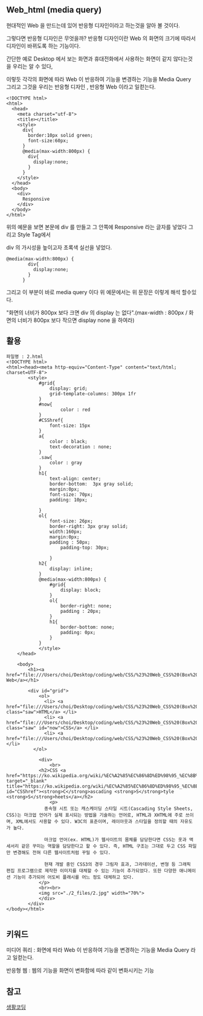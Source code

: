 ## Web_html (media query)

현대적인 Web 을 만드는데 있어 반응형 디자인이라고 하는것을 알아 볼 것이다.

그렇다면 반응형 디자인은 무엇을까? 반응형 디자인이란 Web 의 화면의 크기에 따라서 디자인이 바뀌도록  하는 기능이다.

간단한 예로 Desktop 에서 보는 화면과 휴대전화에서 사용하는 화면이 같지 않다는것을 우리는 알 수 있다,

이렇듯 각각의 화면에 따라 Web 이 반응하여 기능을 변경하는 기능을 Media Query 그리고 그것을 우리는 반응형 디자인 , 반응형 Web 이라고 일컫는다.

```
<!DOCTYPE html>
<html>
  <head>
    <meta charset="utf-8">
    <title></title>
    <style>
      div{
        border:10px solid green;
        font-size:60px;
      }
      @media(max-width:800px) {
        div{
          display:none;
        }
      }
    </style>
  </head>
  <body>
    <div>
      Responsive
    </div>
  </body>
</html>
```

위의 예문을 보면 본문에 div 를 만들고 그 안쪽에 Responsive 라는 글자를 넣었다 그리고 Style Tag에서

div 의 가시성을 높이고자 초록색 실선을 넣었다.

```
@media(max-width:800px) {
        div{
          display:none;
        }
      }
```

그리고 이 부분이 바로 media query 이다 위 예문에서는 위 문장은 이렇게 해석 할수있다.

 "화면의 너비가 800px 보다 크면 div 의 display 는 없다".(max-width : 800px / 화면의 너비가 800px 보다 작으면 display none 을 하여라)


## 활용
```
파일명 : 2.html
<!DOCTYPE html>
<html><head><meta http-equiv="Content-Type" content="text/html; charset=UTF-8">
		<style>
			#grid{
				display: grid;
				grid-template-columns: 300px 1fr
			}
			#now{
					color : red
			}
			#CSShref{
				font-size: 15px
			}
			a{
				color : black;
				text-decoration : none;
			}
			.saw{
				color : gray
			}
			h1{
				text-align: center;
				border-bottom:  3px gray solid;
				margin:0px;
				font-size: 70px;
				padding: 10px;

			}
			ol{
				font-size: 26px;
				border-right: 3px gray solid;
				width:160px;
				margin:0px;
				padding : 50px;
	    			padding-top: 30px;

				}
			h2{
				display: inline;
			}
			@media(max-width:800px) {
				#grid{
					display: block;
				}
				ol{
					border-right: none;
					padding : 20px;
				}
				h1{
					border-bottom: none;
					padding: 0px;
				}
			}
			</style>
	</head>

	<body>
		<h1><a href="file:///Users/choi/Desktop/coding/web/CSS/%23%20Web_CSS%20(Box%20model%20and%20Grid)/main.html"> Web</a></h1>

		<div id="grid">
			<ol>
		      <li> <a href="file:///Users/choi/Desktop/coding/web/CSS/%23%20Web_CSS%20(Box%20model%20and%20Grid)/1.html" class="saw">HTML</a> </li>
		      <li> <a href="file:///Users/choi/Desktop/coding/web/CSS/%23%20Web_CSS%20(Box%20model%20and%20Grid)/2.html" class="saw" id="now">CSS</a> </li>
		      <li> <a href="file:///Users/choi/Desktop/coding/web/CSS/%23%20Web_CSS%20(Box%20model%20and%20Grid)/3.html">JavaScript</a> </li>
		  </ol>

			<div>
				<br>
	    	<h2>CSS <a href="https://ko.wikipedia.org/wiki/%EC%A2%85%EC%86%8D%ED%98%95_%EC%8B%9C%ED%8A%B8" target="_blank" title="https://ko.wikipedia.org/wiki/%EC%A2%85%EC%86%8D%ED%98%95_%EC%8B%9C%ED%8A%B8" id="CSShref"><strong>C</strong>ascading <strong>S</strong>tyle <strong>S</strong>heets</a></h2>
				<p>
		      종속형 시트 또는 캐스케이딩 스타일 시트(Cascading Style Sheets, CSS)는 마크업 언어가 실제 표시되는 방법을 기술하는 언어로, HTML과 XHTML에 주로 쓰이며, XML에서도 사용할 수 있다. W3C의 표준이며, 레이아웃과 스타일을 정의할 때의 자유도가 높다.

		      마크업 언어(ex. HTML)가 웹사이트의 몸체를 담당한다면 CSS는 옷과 액세서리 같은 꾸미는 역할을 담당한다고 할 수 있다. 즉, HTML 구조는 그대로 두고 CSS 파일만 변경해도 전혀 다른 웹사이트처럼 꾸밀 수 있다.

		      현재 개발 중인 CSS3의 경우 그림자 효과, 그라데이션, 변형 등 그래픽 편집 프로그램으로 제작한 이미지를 대체할 수 있는 기능이 추가되었다. 또한 다양한 애니메이션 기능이 추가되어 어도비 플래시를 어느 정도 대체하고 있다.
		    </p>
		    <br><br>
		    <img src="./2_files/2.jpg" width="70%">
			</div>
		</div>
</body></html>


```

## 키워드

미디어 쿼리 : 화면에 따라 Web 이 반응하여 기능을 변경하는 기능을 Media Query 라고 일컫는다. 

반응형 웹 : 웹의 기능을 화면이 변화함에 따라 같이 변화시키는 기능

## 참고
[생활코딩](https://opentutorials.org/course/3086/18323)

